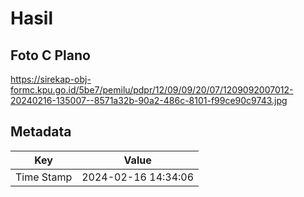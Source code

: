# Hasil

## Foto C Plano

https://sirekap-obj-formc.kpu.go.id/5be7/pemilu/pdpr/12/09/09/20/07/1209092007012-20240216-135007--8571a32b-90a2-486c-8101-f99ce90c9743.jpg


## Metadata

| Key        | Value               |
| ---------- | ------------------- |
| Time Stamp | 2024-02-16 14:34:06 |




